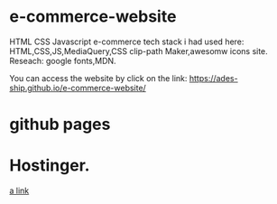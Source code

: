 # e-commerce-website
HTML CSS Javascript e-commerce
tech stack i had used here:
     HTML,CSS,JS,MediaQuery,CSS clip-path Maker,awesomw icons site.
Reseach: google fonts,MDN.

You can access the website by click on the link: https://ades-ship.github.io/e-commerce-website/
# github pages
# Hostinger.
[a link](https://hostinger.com)
